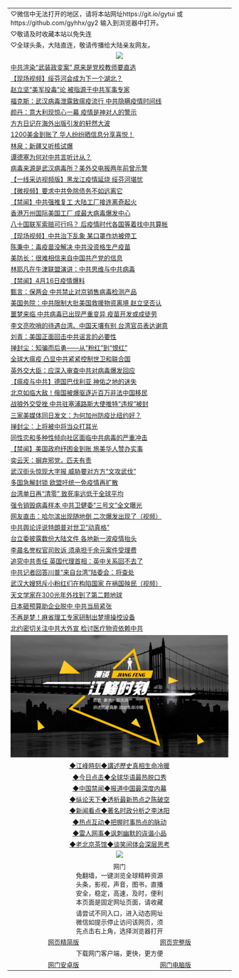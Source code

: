  <table>
 
<tr>
<td colspan="2" align=left>
♡微信中无法打开的地区，请将本站网址https://git.io/gytui 或 https://github.com/gyhhx/gy2 输入到浏览器中打开。 
 </td>
</tr>
 <tr>
 <td colspan="2" align=left>
♡敬请及时收藏本站以免失连
 </td>
   <tr>
<td colspan="2" align=left>
♡全球头条，大陆直连，敬请传播给大陆亲友网友。
 </td>
</tr>
 
 <tr>
    <td colspan="2" align=center><img src="https://cdn.jsdelivr.net/gh/gyoupiodf/im1/%E7%BD%91%E9%97%A8%E6%96%B0%E9%97%BB1.jpg"></td>
 </tr>
<tr><td colspan="2" align="left"><a href="https://xfine.casa/?name=c1158017&key=exgxucyqmkwgvwch&from=gy">中共渲染“武装政变案” 原来是党校教师要直选</a></td></tr>
<tr><td colspan="2" align="left"><a href="https://xfine.casa/?name=c1158030&key=exgxucyqmkwgvwch&from=gy">【现场视频】绥芬河会成为下一个湖北？</a></td></tr>
<tr><td colspan="2" align="left"><a href="https://xfine.casa/?name=c1158031&key=exgxucyqmkwgvwch&from=gy">赵立坚“美军投毒”论 被指源于中共军事专家</a></td></tr>
<tr><td colspan="2" align="left"><a href="https://xfine.casa/?name=c1158032&key=exgxucyqmkwgvwch&from=gy">福克斯：武汉病毒泄露致瘟疫流行 中共隐瞒疫情时间线</a></td></tr>
<tr><td colspan="2" align="left"><a href="https://xfine.casa/?name=c1157998&key=exgxucyqmkwgvwch&from=gy">颜丹：意大利现惊心一幕 疫情是神对人的警示</a></td></tr>
<tr><td colspan="2" align="left"><a href="https://xfine.casa/?name=c1158018&key=exgxucyqmkwgvwch&from=gy">方方日记在海外出版引发的轩然大波</a></td></tr>
<tr><td colspan="2" align="left"><a href="https://xfine.casa/?name=c1158016&key=exgxucyqmkwgvwch&from=gy">1200美金到账了 华人纷纷晒信息分享喜悦！</a></td></tr>
<tr><td colspan="2" align="left"><a href="https://xfine.casa/?name=c1158000&key=exgxucyqmkwgvwch&from=gy">林泉：新疆又听核试爆</a></td></tr>
<tr><td colspan="2" align="left"><a href="https://xfine.casa/?name=c1158026&key=exgxucyqmkwgvwch&from=gy">谭德塞为何对中共言听计从？</a></td></tr>
<tr><td colspan="2" align="left"><a href="https://xfine.casa/?name=c1158012&key=exgxucyqmkwgvwch&from=gy">病毒来源是武汉病毒所？美外交电报两年前曾示警</a></td></tr>
<tr><td colspan="2" align="left"><a href="https://xfine.casa/?name=c1158028&key=exgxucyqmkwgvwch&from=gy">【一线采访视频版】黑龙江疫情延烧 绥芬河堪忧</a></td></tr>
<tr><td colspan="2" align="left"><a href="https://xfine.casa/?name=c1158025&key=exgxucyqmkwgvwch&from=gy">【微视频】要求中共免除债务不如远离它</a></td></tr>
<tr><td colspan="2" align="left"><a href="https://xfine.casa/?name=c1158033&key=exgxucyqmkwgvwch&from=gy">【禁闻】中共强推复工 大陆工厂接连离奇起火</a></td></tr>
<tr><td colspan="2" align="left"><a href="https://xfine.casa/?name=c1158022&key=exgxucyqmkwgvwch&from=gy">香港万州国际美国工厂 成最大病毒爆发中心</a></td></tr>
<tr><td colspan="2" align="left"><a href="https://xfine.casa/?name=c1158009&key=exgxucyqmkwgvwch&from=gy">八十国联军索赔可行吗？ 后疫情时代各国等着找中共算帐</a></td></tr>
<tr><td colspan="2" align="left"><a href="https://xfine.casa/?name=c1158029&key=exgxucyqmkwgvwch&from=gy">【现场视频】中共治下乱象 某口罩作坊被停工</a></td></tr>
<tr><td colspan="2" align="left"><a href="https://xfine.casa/?name=c1158019&key=exgxucyqmkwgvwch&from=gy">陈秉中：毒疫苗没解决 中共没资格生产疫苗</a></td></tr>
<tr><td colspan="2" align="left"><a href="https://xfine.casa/?name=c1158024&key=exgxucyqmkwgvwch&from=gy">美防长：很难相信来自中国共产党的信息</a></td></tr>
<tr><td colspan="2" align="left"><a href="https://xfine.casa/?name=c1158037&key=exgxucyqmkwgvwch&from=gy">林耶凡在牛津联盟演讲：中共思维与中共病毒</a></td></tr>
<tr><td colspan="2" align="left"><a href="https://xfine.casa/?name=c1158042&key=exgxucyqmkwgvwch&from=gy">【禁闻】4月16日疫情爆料</a></td></tr>
<tr><td colspan="2" align="left"><a href="https://xfine.casa/?name=c1158044&key=exgxucyqmkwgvwch&from=gy">甄言：保两会 中共禁止对京销售病毒检测产品</a></td></tr>
<tr><td colspan="2" align="left"><a href="https://xfine.casa/?name=c1158027&key=exgxucyqmkwgvwch&from=gy">美国务院：中共限制大批美国救援物资离境 赵立坚否认</a></td></tr>
<tr><td colspan="2" align="left"><a href="https://xfine.casa/?name=c1158006&key=exgxucyqmkwgvwch&from=gy">噩梦来临 中共病毒已出现严重变异 疫苗开发或成徒劳</a></td></tr>
<tr><td colspan="2" align="left"><a href="https://xfine.casa/?name=c1158013&key=exgxucyqmkwgvwch&from=gy">李文亮吹哨的待遇台湾、中国天壤有别 台湾官员表达谢意</a></td></tr>
<tr><td colspan="2" align="left"><a href="https://xfine.casa/?name=c1158036&key=exgxucyqmkwgvwch&from=gy">刘青：美国正面回击中共谣言的必要性</a></td></tr>
<tr><td colspan="2" align="left"><a href="https://xfine.casa/?name=c1158043&key=exgxucyqmkwgvwch&from=gy">掸封尘：知骗而后勇——从“粉红”到“恨红”</a></td></tr>
<tr><td colspan="2" align="left"><a href="https://xfine.casa/?name=c1158023&key=exgxucyqmkwgvwch&from=gy">全球大瘟疫 凸显中共紧紧控制世卫和联合国</a></td></tr>
<tr><td colspan="2" align="left"><a href="https://xfine.casa/?name=c1158021&key=exgxucyqmkwgvwch&from=gy">英外交大臣：应深入审查中共对病毒爆发回应</a></td></tr>
<tr><td colspan="2" align="left"><a href="https://xfine.casa/?name=c1158020&key=exgxucyqmkwgvwch&from=gy">【瘟疫与中共】德国巴伐利亚 神佑之地的迷失</a></td></tr>
<tr><td colspan="2" align="left"><a href="https://xfine.casa/?name=c1158005&key=exgxucyqmkwgvwch&from=gy">北京如临大敌！俄国被爆驱逐近百万非法中国移民</a></td></tr>
<tr><td colspan="2" align="left"><a href="https://xfine.casa/?name=c1158010&key=exgxucyqmkwgvwch&from=gy">战狼外交受挫 中共驻塞浦路斯大使推特“违规”被封</a></td></tr>
<tr><td colspan="2" align="left"><a href="https://xfine.casa/?name=c1158015&key=exgxucyqmkwgvwch&from=gy">三家美媒体同日发文：为何加州防疫比纽约好？</a></td></tr>
<tr><td colspan="2" align="left"><a href="https://xfine.casa/?name=c1157985&key=exgxucyqmkwgvwch&from=gy">掸封尘：上将被中将当众打耳光</a></td></tr>
<tr><td colspan="2" align="left"><a href="https://xfine.casa/?name=c1158001&key=exgxucyqmkwgvwch&from=gy">同性恋和多种性倾向社区面临中共病毒的严重冲击</a></td></tr>
<tr><td colspan="2" align="left"><a href="https://xfine.casa/?name=c1157997&key=exgxucyqmkwgvwch&from=gy">【禁闻】美国政府纾困金到账 旅美华人赞办实事</a></td></tr>
<tr><td colspan="2" align="left"><a href="https://xfine.casa/?name=c1157999&key=exgxucyqmkwgvwch&from=gy">奕云天：摒弃邪党，匹夫有责</a></td></tr>
<tr><td colspan="2" align="left"><a href="https://xfine.casa/?name=c1157984&key=exgxucyqmkwgvwch&from=gy">武汉街头惊现大字报 威胁要对方方“文攻武伐”</a></td></tr>
<tr><td colspan="2" align="left"><a href="https://xfine.casa/?name=c1158014&key=exgxucyqmkwgvwch&from=gy">多国急解封锁 欧盟吁统一免疫情再扩散</a></td></tr>
<tr><td colspan="2" align="left"><a href="https://xfine.casa/?name=c1158011&key=exgxucyqmkwgvwch&from=gy">台湾单日再“清零” 致死率远低于全球平均</a></td></tr>
<tr><td colspan="2" align="left"><a href="https://xfine.casa/?name=c1157986&key=exgxucyqmkwgvwch&from=gy">强令销毁病毒样本 中共卫健委“三号文”全文曝光</a></td></tr>
<tr><td colspan="2" align="left"><a href="https://xfine.casa/?name=c1158034&key=exgxucyqmkwgvwch&from=gy">网友直击：哈尔滨出现随地倒  二次爆发出现了（视频）</a></td></tr>
<tr><td colspan="2" align="left"><a href="https://xfine.casa/?name=c1158003&key=exgxucyqmkwgvwch&from=gy">中共舆论评说特朗普对世卫“动真格”</a></td></tr>
<tr><td colspan="2" align="left"><a href="https://xfine.casa/?name=c1157987&key=exgxucyqmkwgvwch&from=gy">台立委披露数份大陆文件 各地新一波疫情抬头</a></td></tr>
<tr><td colspan="2" align="left"><a href="https://xfine.casa/?name=c1157996&key=exgxucyqmkwgvwch&from=gy">李晨名誉权官司败诉 须承担千余元案件受理费</a></td></tr>
<tr><td colspan="2" align="left"><a href="https://xfine.casa/?name=c1157991&key=exgxucyqmkwgvwch&from=gy">追究中共责任 英国代理首相：英中关系回不去了</a></td></tr>
<tr><td colspan="2" align="left"><a href="https://xfine.casa/?name=c1157983&key=exgxucyqmkwgvwch&from=gy">中共记者回答川普“来自台湾”陆委会：将查处</a></td></tr>
<tr><td colspan="2" align="left"><a href="https://xfine.casa/?name=c1158035&key=exgxucyqmkwgvwch&from=gy">武汉大嫂怒斥小粉红们在构陷国家  在祸国殃民（视频）</a></td></tr>
<tr><td colspan="2" align="left"><a href="https://xfine.casa/?name=c1157994&key=exgxucyqmkwgvwch&from=gy">天文学家在300光年外找到了第二颗地球</a></td></tr>
<tr><td colspan="2" align="left"><a href="https://xfine.casa/?name=c1157978&key=exgxucyqmkwgvwch&from=gy">日本砸预算助企业脱中 中共当局紧张</a></td></tr>
<tr><td colspan="2" align="left"><a href="https://xfine.casa/?name=c1158004&key=exgxucyqmkwgvwch&from=gy">不再是梦！麻省理工专家研制出梦境操控设备</a></td></tr>
<tr><td colspan="2" align="left"><a href="https://xfine.casa/?name=c1158008&key=exgxucyqmkwgvwch&from=gy">北约密切关注中共大外宣 检讨医疗物资依赖中共</a></td></tr>

 <tr>
   <td colspan="2" align=center><img src="https://github.com/gyoupiodf/im1/blob/master/jf-1.jpg"></td>
  </tr>
   <tr>
   <td colspan="2" align=center> 
<a href="https://xfine.casa/oo.aspx?name=c922850&key=exgxucyqmkwgvwch&from=gy&tag=9877">◆江峰時刻◆講述歷史真相生命冷暖</a><br/>
    </td>
  </tr>
   <tr>
   <td colspan="2" align=center> 
<a href="https://xfine.casa/oo.aspx?name=c816850&key=exgxucyqmkwgvwch&from=gy&tag=9877">◆今日点击◆全球华语最热脱口秀</a><br/>
    </td>
  </tr>
  <tr>
  <td colspan="2" align=center>
<a href="https://xfine.casa/oo.aspx?name=c816860&key=exgxucyqmkwgvwch&from=gy&tag=99733110">◆中国禁闻◆报道中国最深度内幕</a><br/>
   </tr>
  <tr>
     <td colspan="2" align=center>
<a href="https://xfine.casa/oo.aspx?name=c816855&key=exgxucyqmkwgvwch&from=gy&tag=997110">◆纵论天下◆透析最新热点之陈破空</a><br/>
   </tr>
   <tr>
      <td colspan="2" align=center>
<a href="https://xfine.casa/oo.aspx?name=c838308&key=exgxucyqmkwgvwch&from=gy&tag=9973110">◆新闻看点◆著名时政分析之李沐阳</a><br/>
   </tr>
   <tr>
     <td colspan="2" align=center>
<a href="https://xfine.casa/oo.aspx?name=c816852&key=exgxucyqmkwgvwch&from=gy&tag=9733110">◆热点互动◆把握时事热点的脉动</a><br/>
   </tr>
   <tr>
      <td colspan="2" align=center>
<a href="https://xfine.casa/oo.aspx?name=c816694&key=exgxucyqmkwgvwch&from=gy&tag=93310">◆雷人网事◆讽刺幽默的诙谐小品</a><br/>
   </tr>
   <tr>
    <td colspan="2" align=center>
<a href="https://xfine.casa/oo.aspx?name=c816650&key=exgxucyqmkwgvwch&from=gy&tag=9973110">◆老北京茶馆◆谈笑间体会深层思考</a><br/>
   </tr>
 <tr>
    <td colspan="2" align="center"><img src="https://gitlab.com/ogate2/up/raw/master/_/oGate65.jpg"/></td>
  </tr>
  <tr>
    <td colspan="2" align="center">网门<br/>免翻墙，一键浏览全球精粹资源<br/>头条，影视，声音，图书，直播<br/>安全，稳定，高速，及时，便利<br/>本页面是固定网址页面，请收藏</td>
  <tr>
  <tr>
    <td colspan="2" align="center">请尝试不同入口，进入动态网址<br/>微信如提示停止访问该网页，须<br/>先点击右上角，选择浏览器打开</td>
  <tr>  
  <tr>
    <td align="center"><a href="https://gitcdn.xyz/repo/otiny/up/master/show002.htm">网页精简版</a></td>
    <td align="center"><a href="https://gitcdn.xyz/repo/otiny/up/master/show001.htm">网页完整版</a></td>
  </tr>
  <tr>
    <td colspan="2" align="center">下载网门客户端，更快，更方便</td>
  <tr>
  <tr>
    <td align="center"><a href="https://raw.githubusercontent.com/opipe/up/master/oGatea.apk">网门安卓版</a></td>
    <td align="center"><a href="https://raw.githubusercontent.com/opipe/up/master/oGate.zip">网门电脑版</a></td>
  </tr>
</table>
